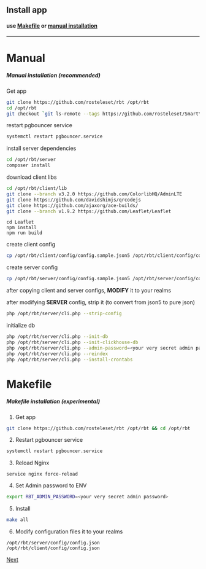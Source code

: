 ## Install app

#### use [Makefile](#Makefile) or [manual installation](#Manual)

------
# Manual
##### Manual installation (recommended)

Get app
```bash
git clone https://github.com/rosteleset/rbt /opt/rbt
cd /opt/rbt
git checkout `git ls-remote --tags https://github.com/rosteleset/SmartYard-Server | awk "{print \$2;}" | cut -d "/" -f 3 | sort --version-sort --field-separator=. | tail -n 1`

```

restart pgbouncer service

```bash
systemctl restart pgbouncer.service
```

install server dependencies

```bash
cd /opt/rbt/server
composer install
```

download client libs

```bash
cd /opt/rbt/client/lib
git clone --branch v3.2.0 https://github.com/ColorlibHQ/AdminLTE
git clone https://github.com/davidshimjs/qrcodejs
git clone https://github.com/ajaxorg/ace-builds/
git clone --branch v1.9.2 https://github.com/Leaflet/Leaflet
```

```
cd Leaflet
npm install
npm run build
```

create client config

```bash
cp /opt/rbt/client/config/config.sample.json5 /opt/rbt/client/config/config.json
```

create server config

```bash
cp /opt/rbt/server/config/config.sample.json5 /opt/rbt/server/config/config.json
```

after copying client and server configs, **MODIFY** it to your realms

after modifying **SERVER** config, strip it (to convert from json5 to pure json)

```bash
php /opt/rbt/server/cli.php --strip-config
```

initialize db

```bash
php /opt/rbt/server/cli.php --init-db
php /opt/rbt/server/cli.php --init-clickhouse-db
php /opt/rbt/server/cli.php --admin-password=<your very secret admin password>
php /opt/rbt/server/cli.php --reindex
php /opt/rbt/server/cli.php --install-crontabs
```


# Makefile
##### Makefile installation (experimental)
1.  Get app
```bash
git clone https://github.com/rosteleset/rbt /opt/rbt && cd /opt/rbt
```
2. Restart pgbouncer service
```bash
systemctl restart pgbouncer.service
```
3. Reload Nginx
```shell
service nginx force-reload
```
4. Set Admin password to ENV
```bash
export RBT_ADMIN_PASSWORD=<your very secret admin password>
```
5. Install
```bash
make all
```
6. Modify configuration files it to your realms
```
/opt/rbt/server/config/config.json
/opt/rbt/client/config/config.json
```

[Next](08.nginx.md)
